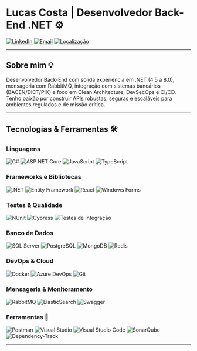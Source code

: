 # Lucas Costa | Desenvolvedor Back-End .NET ⚙️

[![LinkedIn](https://img.shields.io/badge/LinkedIn-0077B5?style=for-the-badge&logo=linkedin&logoColor=white)](https://linkedin.com/in/antonio-lucas-costa)
[![Email](https://img.shields.io/badge/Gmail-D14836?style=for-the-badge&logo=gmail&logoColor=white)](mailto:contato.lukascosta@gmail.com)
[![Localização](https://img.shields.io/badge/Brasil-CE-00b300?style=for-the-badge)]()

---

## Sobre mim 💡

Desenvolvedor Back-End com sólida experiência em .NET (4.5 a 8.0), mensageria com RabbitMQ, integração com sistemas bancários (BACEN/DICT/PIX) e foco em Clean Architecture, DevSecOps e CI/CD. Tenho paixão por construir APIs robustas, seguras e escaláveis para ambientes regulados e de missão crítica.

---

## Tecnologias & Ferramentas 🛠️

### Linguagens
![C#](https://img.shields.io/badge/CSharp-239120?style=flat-square&logo=csharp&logoColor=white)
![ASP.NET Core](https://img.shields.io/badge/ASP.NET_Core-512BD4?style=flat-square&logo=dotnet&logoColor=white)
![JavaScript](https://img.shields.io/badge/JavaScript-F7DF1E?style=flat-square&logo=javascript&logoColor=black)
![TypeScript](https://img.shields.io/badge/TypeScript-3178C6?style=flat-square&logo=typescript&logoColor=white)

### Frameworks e Bibliotecas
![.NET](https://img.shields.io/badge/.NET-512BD4?style=flat-square&logo=dotnet&logoColor=white)
![Entity Framework](https://img.shields.io/badge/Entity%20Framework-68217A?style=flat-square&logo=entity-framework&logoColor=white)
![React](https://img.shields.io/badge/React-20232A?style=flat-square&logo=react&logoColor=61DAFB)
![Windows Forms](https://img.shields.io/badge/WinForms-0078D7?style=flat-square&logo=windows&logoColor=white)

### Testes & Qualidade
![NUnit](https://img.shields.io/badge/NUnit-800000?style=flat-square&logo=nunit&logoColor=white)
![Cypress](https://img.shields.io/badge/Cypress-17202C?style=flat-square&logo=cypress&logoColor=white)
![Testes de Integração](https://img.shields.io/badge/Testes%20de%20Integração-6A5ACD?style=flat-square)

### Banco de Dados
![SQL Server](https://img.shields.io/badge/SQL_Server-CC2927?style=flat-square&logo=microsoftsqlserver&logoColor=white)
![PostgreSQL](https://img.shields.io/badge/PostgreSQL-336791?style=flat-square&logo=postgresql&logoColor=white)
![MongoDB](https://img.shields.io/badge/MongoDB-4EA94B?style=flat-square&logo=mongodb&logoColor=white)
![Redis](https://img.shields.io/badge/Redis-DC382D?style=flat-square&logo=redis&logoColor=white)

### DevOps & Cloud
![Docker](https://img.shields.io/badge/Docker-2496ED?style=flat-square&logo=docker&logoColor=white)
![Azure DevOps](https://img.shields.io/badge/Azure_DevOps-0078D7?style=flat-square&logo=azuredevops&logoColor=white)
![Git](https://img.shields.io/badge/Git-F05032?style=flat-square&logo=git&logoColor=white)

### Mensageria & Monitoramento
![RabbitMQ](https://img.shields.io/badge/RabbitMQ-FF6600?style=flat-square&logo=rabbitmq&logoColor=white)
![ElasticSearch](https://img.shields.io/badge/ElasticSearch-005571?style=flat-square&logo=elasticsearch&logoColor=white)
![Swagger](https://img.shields.io/badge/Swagger-85EA2D?style=flat-square&logo=swagger&logoColor=black)

### Ferramentas 🧰
![Postman](https://img.shields.io/badge/Postman-FF6C37?style=flat-square&logo=postman&logoColor=white)
![Visual Studio](https://img.shields.io/badge/Visual%20Studio-5C2D91?style=flat-square&logo=visualstudio&logoColor=white)
![Visual Studio Code](https://img.shields.io/badge/VS_Code-007ACC?style=flat-square&logo=visual-studio-code&logoColor=white)
![SonarQube](https://img.shields.io/badge/SonarQube-4E9BCD?style=flat-square&logo=sonarqube&logoColor=white)
![Dependency-Track](https://img.shields.io/badge/Dependency--Track-003366?style=flat-square&logo=dependency-track&logoColor=white)

---

